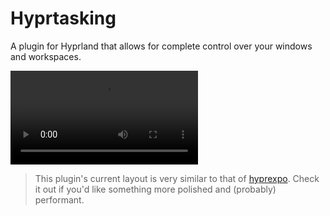 # Hyprtasking

A plugin for Hyprland that allows for complete control over your windows and workspaces.

![demo.mp4](./assets/demo.mp4)

> This plugin's current layout is very similar to that of [hyprexpo](https://github.com/hyprwm/hyprland-plugins/tree/main/hyprexpo). Check it out if you'd like something more polished and (probably) performant.

